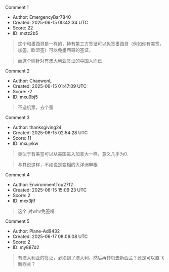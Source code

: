 Comment 1

- Author: EmergencyBar7840
- Created: 2025-06-15 00:42:34 UTC
- Score: 22
- ID: mxtz2b5

> 这个和墨西哥是一样的，持有第三方签证可以免签墨西哥（例如你有美签，加签，欧盟签）可以免墨西哥的签证。

> 而这个则针对有澳大利亚签证的中国人而已

Comment 2

- Author: ChaewonL
- Created: 2025-06-15 01:47:09 UTC
- Score: -2
- ID: mxu9bj5

> 不送机票，去个蛋

Comment 3

- Author: thanksgiving24
- Created: 2025-06-15 02:54:28 UTC
- Score: 11
- ID: mxujvkw

> 类似于有美签可以从美国进入加拿大一样，意义几乎为0.

> 与其说这样，不如说是变相的大洋洲申根

Comment 4

- Author: EnvironmentTop2712
- Created: 2025-06-15 15:06:23 UTC
- Score: 2
- ID: mxx3jtf

> 这个 对whv免签吗

Comment 5

- Author: Plane-Ad9432
- Created: 2025-06-17 08:06:08 UTC
- Score: 2
- ID: my887d2

> 有澳大利亚的签证，必须到了澳大利，然后再转机去新西兰？还是可以直飞新西兰？
